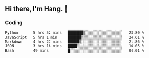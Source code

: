 ## Hi there, I'm Hang. 👋

### Coding

<!--START_SECTION:waka-->

```txt
Python       5 hrs 52 mins   ███████▒░░░░░░░░░░░░░░░░░   28.80 %
JavaScript   5 hrs 1 min     ██████░░░░░░░░░░░░░░░░░░░   24.61 %
Markdown     4 hrs 27 mins   █████▒░░░░░░░░░░░░░░░░░░░   21.86 %
JSON         3 hrs 16 mins   ████░░░░░░░░░░░░░░░░░░░░░   16.05 %
Bash         49 mins         █░░░░░░░░░░░░░░░░░░░░░░░░   04.01 %
```

<!--END_SECTION:waka-->
